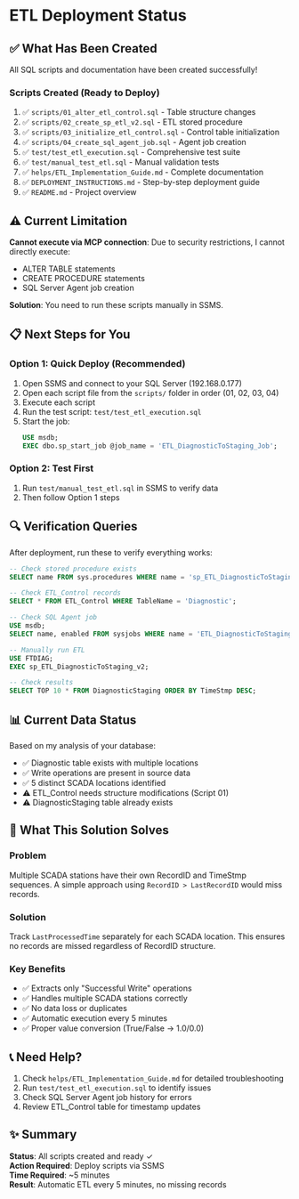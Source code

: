 # ETL Deployment Status

## ✅ What Has Been Created

All SQL scripts and documentation have been created successfully!

### Scripts Created (Ready to Deploy)
1. ✅ `scripts/01_alter_etl_control.sql` - Table structure changes
2. ✅ `scripts/02_create_sp_etl_v2.sql` - ETL stored procedure
3. ✅ `scripts/03_initialize_etl_control.sql` - Control table initialization
4. ✅ `scripts/04_create_sql_agent_job.sql` - Agent job creation
5. ✅ `test/test_etl_execution.sql` - Comprehensive test suite
6. ✅ `test/manual_test_etl.sql` - Manual validation tests
7. ✅ `helps/ETL_Implementation_Guide.md` - Complete documentation
8. ✅ `DEPLOYMENT_INSTRUCTIONS.md` - Step-by-step deployment guide
9. ✅ `README.md` - Project overview

## ⚠️ Current Limitation

**Cannot execute via MCP connection**: Due to security restrictions, I cannot directly execute:
- ALTER TABLE statements
- CREATE PROCEDURE statements
- SQL Server Agent job creation

**Solution**: You need to run these scripts manually in SSMS.

## 📋 Next Steps for You

### Option 1: Quick Deploy (Recommended)
1. Open SSMS and connect to your SQL Server (192.168.0.177)
2. Open each script file from the `scripts/` folder in order (01, 02, 03, 04)
3. Execute each script
4. Run the test script: `test/test_etl_execution.sql`
5. Start the job:
   ```sql
   USE msdb;
   EXEC dbo.sp_start_job @job_name = 'ETL_DiagnosticToStaging_Job';
   ```

### Option 2: Test First
1. Run `test/manual_test_etl.sql` in SSMS to verify data
2. Then follow Option 1 steps

## 🔍 Verification Queries

After deployment, run these to verify everything works:

```sql
-- Check stored procedure exists
SELECT name FROM sys.procedures WHERE name = 'sp_ETL_DiagnosticToStaging_v2';

-- Check ETL_Control records
SELECT * FROM ETL_Control WHERE TableName = 'Diagnostic';

-- Check SQL Agent job
USE msdb;
SELECT name, enabled FROM sysjobs WHERE name = 'ETL_DiagnosticToStaging_Job';

-- Manually run ETL
USE FTDIAG;
EXEC sp_ETL_DiagnosticToStaging_v2;

-- Check results
SELECT TOP 10 * FROM DiagnosticStaging ORDER BY TimeStmp DESC;
```

## 📊 Current Data Status

Based on my analysis of your database:
- ✅ Diagnostic table exists with multiple locations
- ✅ Write operations are present in source data
- ✅ 5 distinct SCADA locations identified
- ⚠️ ETL_Control needs structure modifications (Script 01)
- ⚠️ DiagnosticStaging table already exists

## 🎯 What This Solution Solves

### Problem
Multiple SCADA stations have their own RecordID and TimeStmp sequences. A simple approach using `RecordID > LastRecordID` would miss records.

### Solution
Track `LastProcessedTime` separately for each SCADA location. This ensures no records are missed regardless of RecordID structure.

### Key Benefits
- ✅ Extracts only "Successful Write" operations
- ✅ Handles multiple SCADA stations correctly
- ✅ No data loss or duplicates
- ✅ Automatic execution every 5 minutes
- ✅ Proper value conversion (True/False → 1.0/0.0)

## 📞 Need Help?

1. Check `helps/ETL_Implementation_Guide.md` for detailed troubleshooting
2. Run `test/test_etl_execution.sql` to identify issues
3. Check SQL Server Agent job history for errors
4. Review ETL_Control table for timestamp updates

## ✨ Summary

**Status**: All scripts created and ready ✓  
**Action Required**: Deploy scripts via SSMS  
**Time Required**: ~5 minutes  
**Result**: Automatic ETL every 5 minutes, no missing records
